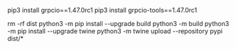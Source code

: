 pip3 install grpcio==1.47.0rc1
pip3 install grpcio-tools==1.47.0rc1



rm -rf dist
python3 -m pip install --upgrade build
python3 -m build
python3 -m pip install --upgrade twine
python3 -m twine upload --repository pypi dist/*